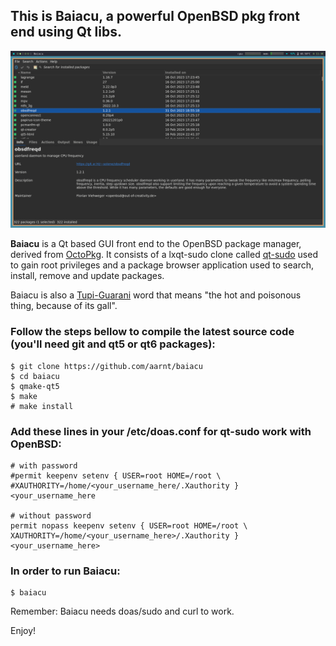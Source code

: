 ## This is Baiacu, a powerful OpenBSD pkg front end using Qt libs.

![Main window](https://raw.githubusercontent.com/aarnt/baiacu/main/baiacu-mainwindow.png)

**Baiacu** is a Qt based GUI front end to the OpenBSD package manager, derived from [OctoPkg](http://tintaescura.com/projects/octopkg).
It consists of a lxqt-sudo clone called [qt-sudo](https://github.com/aarnt/qt-sudo) used to gain root privileges and a package browser application used to search, install, remove and update packages.

Baiacu is also a [Tupi-Guarani](https://en.wikipedia.org/wiki/Tupi%E2%80%93Guarani_languages) word that means "the hot and poisonous thing, because of its gall".

### Follow the steps bellow to compile the latest source code (you'll need git and qt5 or qt6 packages):

```
$ git clone https://github.com/aarnt/baiacu
$ cd baiacu
$ qmake-qt5
$ make
# make install
```

### Add these lines in your /etc/doas.conf for qt-sudo work with OpenBSD:
```
# with password
#permit keepenv setenv { USER=root HOME=/root \
#XAUTHORITY=/home/<your_username_here/.Xauthority } <your_username_here

# without password
permit nopass keepenv setenv { USER=root HOME=/root \
XAUTHORITY=/home/<your_username_here>/.Xauthority } <your_username_here>
```

### In order to run Baiacu:

```
$ baiacu
```

Remember: Baiacu needs doas/sudo and curl to work.


Enjoy!
